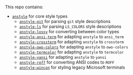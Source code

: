 This repo contains:
- [`anstyle`](./crates/anstyle) for core style types
  - [`anstyle-git`](./crates/anstyle-git) for parsing `git` style descriptions
  - [`anstyle-ls`](./crates/anstyle-ls) for parsing `LS_COLORS` style descriptions
  - [`anstyle-lossy`](./crates/anstyle-lossy) for converting between color types
  - [`anstyle-ansi-term`](./crates/anstyle-ansi-term) for adapting `anstyle` to `ansi_term`
  - [`anstyle-crossterm`](./crates/anstyle-crossterm) for adapting `anstyle` to `crossterm`
  - [`anstyle-owo-colors`](./crates/anstyle-owo-colors) for adapting `anstyle` to `owo-colors`
  - [`anstyle-termcolor`](./crates/anstyle-termcolor) for adapting `anstyle` to `termcolor`
  - [`anstyle-yansi`](./crates/anstyle-yansi) for adapting `anstyle` to `yansi`
  - [`anstyle-roff`](./crates/anstyle-roff) for converting ANSI codes to `ROFF`
  - [`anstyle-wincon`](./crates/anstyle-wincon) for styling legacy Microsoft terminals
